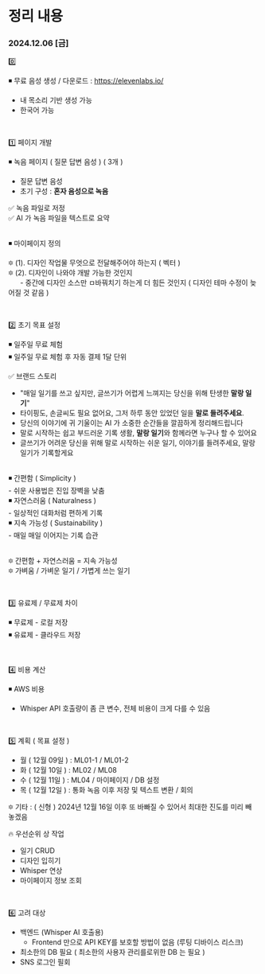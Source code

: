 # 정리 내용

### 2024.12.06 [금]

0️⃣

◾ 무료 음성 생성 / 다운로드 : https://elevenlabs.io/

- 내 목소리 기반 생성 가능
- 한국어 가능

<br/>

1️⃣ 페이지 개발

◾ 녹음 페이지 ( 질문 답변 음성 ) ( 3개 )

- 질문 답변 음성
- 초기 구성 : **혼자 음성으로 녹음**

✅ 녹음 파일로 저정 <br/>
✅ AI 가 녹음 파일을 텍스트로 요약

<br/>
◾ 마이페이지 정의

<br/>

🔯 (1). 디자인 작업물 무엇으로 전달해주어야 하는지 ( 벡터 ) <br/>
🔯 (2). 디자인이 나와야 개발 가능한 것인지 <br/>
&nbsp; &nbsp; &nbsp; - 중간에 디자인 소스만 ㅁ바꿔치기 하는게 더 힘든 것인지 ( 디자인 테마 수정이 늦어질 것 같음 )

<br/>

2️⃣ 초기 목표 설정

◾ 일주일 무료 체험 <br/>
◾ 일주일 무료 체험 후 자동 결제 1달 단위

✅ 브랜드 스토리

- "매일 일기를 쓰고 싶지만, 글쓰기가 어렵게 느껴지는 당신을 위해 탄생한 **말랑 일기**"
- 타이핑도, 손글씨도 필요 없어요, 그저 하루 동안 있었던 일을 **말로 들려주세요**.
- 당신의 이야기에 귀 기울이는 AI 가 소중한 순간들을 깔끔하게 정리해드립니다
- 말로 시작하는 쉽고 부드러운 기록 생활, **말랑 일기**와 함께라면 누구나 할 수 있어요
- 글쓰기가 어려운 당신을 위해 말로 시작하는 쉬운 일기, 이야기를 들려주세요, 말랑 일기가 기록할게요

<br/>
◾ 간편함 ( Simplicity ) <br/>
- 쉬운 사용법은 진입 장벽을 낮춤 <br/>
◾ 자연스러움 ( Naturalness ) <br/>
- 일상적인 대화처럼 편하게 기록 <br/>
◾ 지속 가능성 ( Sustainability ) <br/>
- 매일 매일 이어지는 기록 습관 <br/>

<br/>

🔯 간편함 + 자연스러움 = 지속 가능성 <br/>
🔯 가벼움 / 가벼운 일기 / 가볍게 쓰는 일기

<br/>

3️⃣ 유료제 / 무료제 차이

◾ 무료제 - 로컬 저장 <br/>
◾ 유료제 - 클라우드 저장

<br/>

4️⃣ 비용 계산

◾ AWS 비용

- Whisper API 호출량이 좀 큰 변수, 전체 비용이 크게 다를 수 있음

<br/>

5️⃣ 계획 ( 목표 설정 )

- 월 ( 12월 09일 ) : ML01-1 / ML01-2
- 화 ( 12월 10일 ) : ML02 / ML08
- 수 ( 12월 11일 ) : ML04 / 마이페이지 / DB 설정
- 목 ( 12월 12일 ) : 통화 녹음 이후 저장 및 텍스트 변환 / 회의

🔯 기타 : ( 신형 ) 2024년 12월 16일 이후 또 바빠질 수 있어서 최대한 진도를 미리 빼 놓겠음

🔥 우선순위 상 작업

- 일기 CRUD
- 디자인 입히기
- Whisper 연상
- 마이페이지 정보 조회

<br/>

6️⃣ 고려 대상

- 백엔드 (Whisper AI 호출용)
  - Frontend 만으로 API KEY를 보호할 방법이 없음 (루팅 디바이스 리스크)
- 최소한의 DB 필요 ( 최소한의 사용자 관리를로위한 DB 는 필요 )
- SNS 로그인 필회
